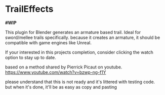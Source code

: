 # TrailEffects
**#WIP**  



This plugin for Blender generates an armature based trail. Ideal for sword/mellee trails specifically. 
because it creates an armature, it should be compatible with game engines like Unreal. 

If your interested in this projects completion, 
consider clicking the watch option to stay up to date.


based on a method shared by Pierrick Picaut on youtube. 
https://www.youtube.com/watch?v=bzwp-ng-f1Y

please understand that this is not ready and it's littered with testing code.
but when it's done, it'll be as easy as copy and pasting
